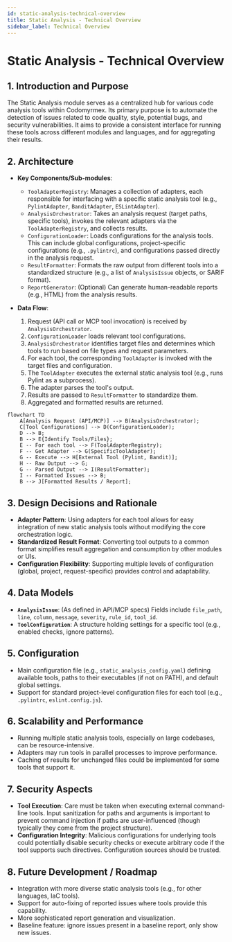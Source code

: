 ```yaml
---
id: static-analysis-technical-overview
title: Static Analysis - Technical Overview
sidebar_label: Technical Overview
---
```


# Static Analysis - Technical Overview

## 1. Introduction and Purpose

The Static Analysis module serves as a centralized hub for various code analysis tools within Codomyrmex. Its primary purpose is to automate the detection of issues related to code quality, style, potential bugs, and security vulnerabilities. It aims to provide a consistent interface for running these tools across different modules and languages, and for aggregating their results.

## 2. Architecture

- **Key Components/Sub-modules**:
  - `ToolAdapterRegistry`: Manages a collection of adapters, each responsible for interfacing with a specific static analysis tool (e.g., `PylintAdapter`, `BanditAdapter`, `ESLintAdapter`).
  - `AnalysisOrchestrator`: Takes an analysis request (target paths, specific tools), invokes the relevant adapters via the `ToolAdapterRegistry`, and collects results.
  - `ConfigurationLoader`: Loads configurations for the analysis tools. This can include global configurations, project-specific configurations (e.g., `.pylintrc`), and configurations passed directly in the analysis request.
  - `ResultFormatter`: Formats the raw output from different tools into a standardized structure (e.g., a list of `AnalysisIssue` objects, or SARIF format).
  - `ReportGenerator`: (Optional) Can generate human-readable reports (e.g., HTML) from the analysis results.

- **Data Flow**:
  1. Request (API call or MCP tool invocation) is received by `AnalysisOrchestrator`.
  2. `ConfigurationLoader` loads relevant tool configurations.
  3. `AnalysisOrchestrator` identifies target files and determines which tools to run based on file types and request parameters.
  4. For each tool, the corresponding `ToolAdapter` is invoked with the target files and configuration.
  5. The `ToolAdapter` executes the external static analysis tool (e.g., runs Pylint as a subprocess).
  6. The adapter parses the tool's output.
  7. Results are passed to `ResultFormatter` to standardize them.
  8. Aggregated and formatted results are returned.

```mermaid
flowchart TD
    A[Analysis Request (API/MCP)] --> B(AnalysisOrchestrator);
    C[Tool Configurations] --> D(ConfigurationLoader);
    D --> B;
    B --> E{Identify Tools/Files};
    E -- For each tool --> F(ToolAdapterRegistry);
    F -- Get Adapter --> G(SpecificToolAdapter);
    G -- Execute --> H[External Tool (Pylint, Bandit)];
    H -- Raw Output --> G;
    G -- Parsed Output --> I(ResultFormatter);
    I -- Formatted Issues --> B;
    B --> J[Formatted Results / Report];
```

## 3. Design Decisions and Rationale

- **Adapter Pattern**: Using adapters for each tool allows for easy integration of new static analysis tools without modifying the core orchestration logic.
- **Standardized Result Format**: Converting tool outputs to a common format simplifies result aggregation and consumption by other modules or UIs.
- **Configuration Flexibility**: Supporting multiple levels of configuration (global, project, request-specific) provides control and adaptability.

## 4. Data Models

- **`AnalysisIssue`**: (As defined in API/MCP specs) Fields include `file_path`, `line`, `column`, `message`, `severity`, `rule_id`, `tool_id`.
- **`ToolConfiguration`**: A structure holding settings for a specific tool (e.g., enabled checks, ignore patterns).

## 5. Configuration

- Main configuration file (e.g., `static_analysis_config.yaml`) defining available tools, paths to their executables (if not on PATH), and default global settings.
- Support for standard project-level configuration files for each tool (e.g., `.pylintrc`, `eslint.config.js`).

## 6. Scalability and Performance

- Running multiple static analysis tools, especially on large codebases, can be resource-intensive.
- Adapters may run tools in parallel processes to improve performance.
- Caching of results for unchanged files could be implemented for some tools that support it.

## 7. Security Aspects

- **Tool Execution**: Care must be taken when executing external command-line tools. Input sanitization for paths and arguments is important to prevent command injection if paths are user-influenced (though typically they come from the project structure).
- **Configuration Integrity**: Malicious configurations for underlying tools could potentially disable security checks or execute arbitrary code if the tool supports such directives. Configuration sources should be trusted.

## 8. Future Development / Roadmap

- Integration with more diverse static analysis tools (e.g., for other languages, IaC tools).
- Support for auto-fixing of reported issues where tools provide this capability.
- More sophisticated report generation and visualization.
- Baseline feature: ignore issues present in a baseline report, only show new issues. 